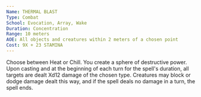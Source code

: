 ```yaml
---
Name: THERMAL BLAST
Type: Combat
School: Evocation, Array, Wake
Duration: Concentration
Range: 10 meters
AOE: All objects and creatures within 2 meters of a chosen point
Cost: 9X + 23 STAMINA
---
```

Choose between Heat or Chill. You create a sphere of destructive power. Upon casting and at the beginning of each turn for the spell's duration, all targets are dealt Xd12 damage of the chosen type. Creatures may block or dodge damage dealt this way, and if the spell deals no damage in a turn, the spell ends.
